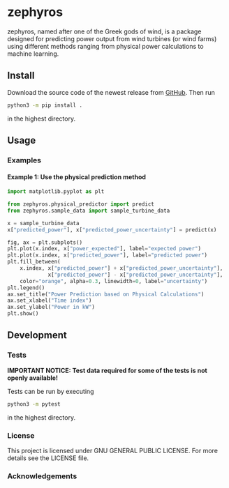 # zephyros

zephyros, named after one of the Greek gods of wind,
is a package designed for predicting power output from wind turbines
(or wind farms) using different methods ranging from physical power 
calculations to machine learning.

## Install

Download the source code of the newest release from
[GitHub](https://github.com/kenokrieger/zephyros). Then run
```bash
python3 -m pip install .
``` 
in the  highest directory.

## Usage

### Examples

#### Example 1: Use the physical prediction method

```python
import matplotlib.pyplot as plt

from zephyros.physical_predictor import predict
from zephyros.sample_data import sample_turbine_data

x = sample_turbine_data
x["predicted_power"], x["predicted_power_uncertainty"] = predict(x)

fig, ax = plt.subplots()
plt.plot(x.index, x["power_expected"], label="expected power")
plt.plot(x.index, x["predicted_power"], label="predicted power")
plt.fill_between(
    x.index, x["predicted_power"] + x["predicted_power_uncertainty"],
             x["predicted_power"] - x["predicted_power_uncertainty"],
    color="orange", alpha=0.3, linewidth=0, label="uncertainty")
plt.legend()
ax.set_title("Power Prediction based on Physical Calculations")
ax.set_xlabel("Time index")
ax.set_ylabel("Power in kW")
plt.show()
```
## Development

### Tests

**IMPORTANT NOTICE: Test data required for some of the tests
is not openly available!**

Tests can be run by executing 
```bash
python3 -m pytest
```
in the highest
directory.

### License

This project is licensed under GNU GENERAL PUBLIC LICENSE.
For more details see the LICENSE file.

### Acknowledgements
